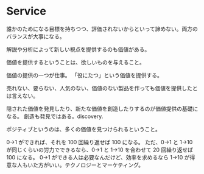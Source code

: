 # Service

誰かのためになる目標を持ちつつ、評価されないからといって諦めない。両方のバランスが大事になる。

解説や分析によって新しい視点を提供するのも価値がある。

価値を提供するということは、欲しいものを与えること。

価値の提供の一つが仕事。
「役にたつ」という価値を提供する。

売れない、要らない、人気のない、価値のない製品を作っても価値を提供したとは言えない。

隠された価値を発見したり、新たな価値を創造したりするのが価値提供の基礎になる。
創造も発見ではある。discovery.

ポジティブというのは、多くの価値を見つけられるということ。

0→1 ができれば、それを 100 回繰り返せば 100 になる。
ただ、0→1 と 1→10 が同じくらいの労力でできるなら、0→1 と 1→10 を合わせて 20 回繰り返せば 100 になる。
0→1 ができる人は必要なんだけど、効率を求めるなら 1→10 が得意な人もいた方がいい。テクノロジーとマーケティング。
